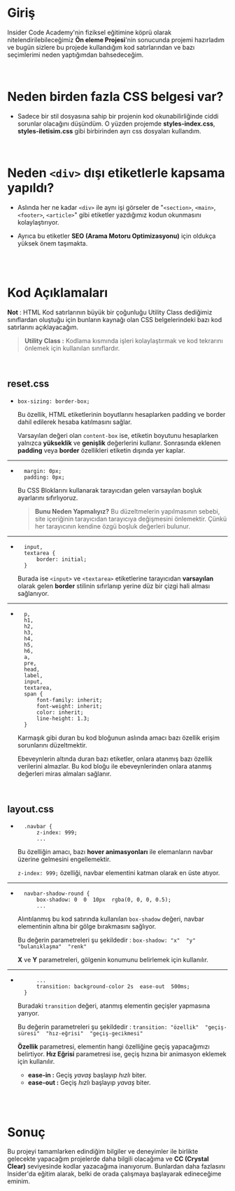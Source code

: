 ﻿

# Giriş

  

Insider Code Academy'nin fiziksel eğitimine köprü olarak nitelendirilebileceğimiz **Ön eleme Projesi**'nin sonucunda projemi hazırladım ve bugün sizlere bu projede kullandığım kod satırlarından ve bazı seçimlerimi neden yaptığımdan bahsedeceğim.

<br>

# Neden birden fazla CSS belgesi var?

- Sadece bir stil dosyasına sahip bir projenin kod okunabilirliğinde ciddi sorunlar olacağını düşündüm. O yüzden projemde **styles-index.css**, **styles-iletisim.css** gibi birbirinden ayrı css dosyaları kullandım.

<br>


# Neden ``<div>`` dışı etiketlerle kapsama yapıldı?

  

- Aslında her ne kadar ``<div>`` ile aynı işi görseler de "``<section>``, ``<main>``, ``<footer>``, ``<article>``" gibi etiketler yazdığımız kodun okunmasını kolaylaştırıyor.

- Ayrıca bu etiketler **SEO (Arama Motoru Optimizasyonu)** için oldukça yüksek önem taşımakta.

<br>
<br>


# Kod Açıklamaları

**Not** : HTML Kod satırlarının büyük bir çoğunluğu Utility Class dediğimiz sınıflardan oluştuğu için bunların kaynağı olan CSS belgelerindeki bazı kod satırlarını açıklayacağım.

> **Utility Class :** Kodlama kısmında işleri kolaylaştırmak ve kod tekrarını önlemek için kullanılan sınıflardır.

<br>

## reset.css

-  ``box-sizing: border-box;``

	Bu özellik, HTML etiketlerinin boyutlarını hesaplarken padding ve border dahil edilerek hesaba katılmasını sağlar.

	Varsayılan değeri olan ``content-box`` ise, etiketin boyutunu hesaplarken yalnızca **yükseklik** ve **genişlik** değerlerini kullanır. Sonrasında eklenen **padding** veya **border** özellikleri etiketin dışında yer kaplar.
_____
- ```
	margin: 0px;
	padding: 0px;
	```
	
	Bu CSS Bloklarını kullanarak tarayıcıdan gelen varsayılan boşluk ayarlarını sıfırlıyoruz.

	>**Bunu Neden Yapmalıyız?**
		Bu düzeltmelerin yapılmasının sebebi, site içeriğinin tarayıcıdan tarayıcıya değişmesini önlemektir. Çünkü her tarayıcının kendine özgü boşluk değerleri bulunur.
_____
- ```
	input,
	textarea {
		border: initial;
	}
	```
	

	Burada ise  ``<input>`` ve ``<textarea>``   etiketlerine tarayıcıdan **varsayılan** olarak gelen **border** stilinin sıfırlanıp yerine düz bir çizgi hali alması sağlanıyor.
_____
- ```
	p,
	h1,
	h2,
	h3,
	h4,
	h5,
	h6,
	a,
	pre,
	head,
	label,
	input,
	textarea,
	span {
		font-family: inherit;
		font-weight: inherit;
		color: inherit;
		line-height: 1.3;
	}
	```

	Karmaşık gibi duran bu kod bloğunun aslında amacı bazı özellik erişim sorunlarını düzeltmektir.

	Ebeveynlerin altında duran bazı etiketler, onlara atanmış bazı özellik verilerini almazlar. Bu kod bloğu ile ebeveynlerinden onlara atanmış değerleri miras almaları sağlanır.
<br>

## layout.css

- ```
	.navbar {
		z-index: 999;
		...
	```

	Bu özelliğin amacı, bazı **hover animasyonları** ile elemanların navbar üzerine gelmesini engellemektir.

	``z-index: 999;`` özelliği, navbar elementini katman olarak en üste atıyor.

---
- ```
	navbar-shadow-round {
		box-shadow: 0  0  10px  rgba(0, 0, 0, 0.5);
		...
	```
	
	Alıntılanmış bu kod satırında kullanılan ``box-shadow`` değeri, navbar elementinin altına bir gölge bırakmasını sağlıyor.

	Bu değerin parametreleri şu şekildedir :
	``box-shadow: "x"  "y"  "bulanıklaşma"  "renk"``

	**X** ve **Y** parametreleri, gölgenin konumunu belirlemek için kullanılır.

---
- ```
		...
		transition: background-color 2s  ease-out  500ms;
	}
	```
	Buradaki  ``transition`` değeri, atanmış elementin geçişler yapmasına yarıyor. 

	Bu değerin parametreleri şu şekildedir :
	``transition: "özellik"  "geçiş-süresi"  "hız-eğrisi"  "geçiş-gecikmesi"``

	**Özellik** parametresi, elementin hangi özelliğine geçiş yapacağımızı belirtiyor. 
	**Hız Eğrisi** parametresi ise, geçiş hızına bir animasyon eklemek için kullanılır.

	- **ease-in :** Geçiş *yavaş* başlayıp *hızlı* biter.
	- **ease-out :** Geçiş *hızlı* başlayıp *yavaş* biter.

<br>
<br>

# Sonuç
Bu projeyi tamamlarken edindiğim bilgiler ve deneyimler ile birlikte gelecekte yapacağım projelerde daha bilgili olacağıma ve **CC (Crystal Clear)** seviyesinde kodlar yazacağıma inanıyorum. Bunlardan daha fazlasını Insider'da eğitim alarak, belki de orada çalışmaya başlayarak edineceğime eminim. 
